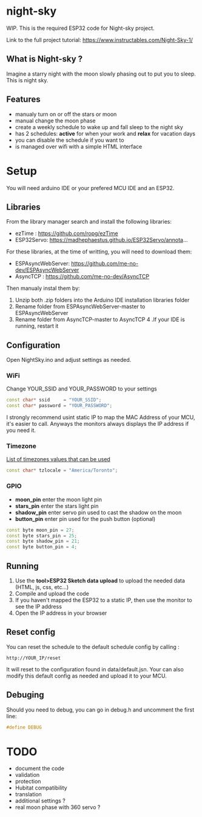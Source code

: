 # night-sky

WIP. This is the required ESP32 code for Night-sky project.

Link to the full project tutorial: https://www.instructables.com/Night-Sky-1/

## What is Night-sky ?
Imagine a starry night with the moon slowly phasing out to put you to sleep.
This is night sky.

## Features
- manualy turn on or off the stars or moon
- manual change the moon phase
- create a weekly schedule to wake up and fall sleep to the night sky
- has 2 schedules: **active** for when your work and **relax** for vacation days
- you can disable the schedule if you want to
- is managed over wifi with a simple HTML interface

# Setup

You will need arduino IDE or your prefered MCU IDE and an ESP32.

## Libraries
From the library manager search and install the following libraries:
- ezTime : https://github.com/ropg/ezTime
- ESP32Servo: https://madhephaestus.github.io/ESP32Servo/annota...

For these libraries, at the time of writting, you will need to download them:

- ESPAsyncWebServer: https://github.com/me-no-dev/ESPAsyncWebServer
- AsyncTCP : https://github.com/me-no-dev/AsyncTCP

Then manualy instal them by:

1. Unzip both .zip folders into the Arduino IDE installation libraries folder
2. Rename folder from ESPAsyncWebServer-master to ESPAsyncWebServer
3. Rename folder from AsyncTCP-master to AsyncTCP
4 .If your IDE is running, restart it

## Configuration

Open NightSky.ino and adjust settings as needed.

### WiFi
Change YOUR_SSID and YOUR_PASSWORD to your settings
```cpp
const char* ssid     = "YOUR_SSID";
const char* password = "YOUR_PASSWORD";
```
I strongly recommend usint static IP to map the MAC Address of your MCU, it's easier to call.
Anyways the monitors always displays the IP address if you need it.

### Timezone
[List of timezones values that can be used](https://en.wikipedia.org/wiki/List_of_tz_database_time_zones)
```cpp
const char* tzlocale = "America/Toronto";
```

### GPIO
- **moon_pin** enter the moon light pin
- **stars_pin** enter the stars light pin
- **shadow_pin** enter servo pin used to cast the shadow on the moon
- **button_pin** enter pin used for the push button (optional)

```cpp
const byte moon_pin = 27;
const byte stars_pin = 25;
const byte shadow_pin = 21;
const byte button_pin = 4;
```

## Running
1. Use the **tool>ESP32 Sketch data upload** to upload the needed data (HTML, js, css, etc...)
2. Compile and upload the code
3. If you haven't mapped the ESP32 to a static IP, then use the monitor to see the IP address
4. Open the IP address in your browser

## Reset config
You can reset the schedule to the default schedule config by calling :
```
http://YOUR_IP/reset
```
It will reset to the configuration found in data/default.jsn. Your can also modify this default config as needed and upload it to your MCU.

## Debuging

Should you need to debug, you can go in debug.h and uncomment the first line:
```cpp
#define DEBUG
```

# TODO
- document the code
- validation
- protection
- Hubitat compatibility
- translation
- additional settings ?
- real moon phase with 360 servo ?

